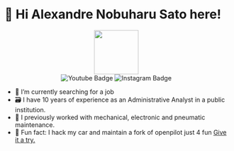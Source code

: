 # 👋 Hi Alexandre Nobuharu Sato here!

<div id="header" align="center">
  <img src="https://media.giphy.com/media/M9gbBd9nbDrOTu1Mqx/giphy.gif" width="100"/>
</div>
<div id="badges" align="center"> 
  <!--
  <img src="https://img.shields.io/badge/LinkedIn-blue?style=for-the-badge&logo=linkedin&logoColor=white" alt="LinkedIn Badge"/>
  <img src="https://img.shields.io/badge/Twitter-blue?style=for-the-badge&logo=twitter&logoColor=white" alt="Twitter Badge"/>
  -->
  <img src="https://img.shields.io/badge/YouTube-red?style=for-the-badge&logo=youtube&logoColor=white" alt="Youtube Badge"/>
  <img src="https://img.shields.io/badge/Instagram-blue?style=for-the-badge&logo=instagram&logoColor=white" alt="Instagram Badge"/>
</div>

- 🔭 I’m currently searching for a job
- 🗃️ I have 10 years of experience as an Administrative Analyst in a public institution.
- 🔧 I previously worked with mechanical, electronic and pneumatic maintenance.
- 🚗 Fun fact: I hack my car and maintain a fork of openpilot just 4 fun [Give it a try.](https://github.com/alexandresato/openpilot/tree/personal3)
<!--
**AlexandreSato/alexandresato** is a ✨ _special_ ✨ repository because its `README.md` (this file) appears on your GitHub profile.

Here are some ideas to get you started:

- 🔭 I’m currently working on ...
- 🌱 I’m currently learning ...
- 👯 I’m looking to collaborate on ...
- 🤔 I’m looking for help with ...
- 💬 Ask me about ...
- 📫 How to reach me: ...
- 😄 Pronouns: ...
- ⚡ Fun fact: ...
-->
